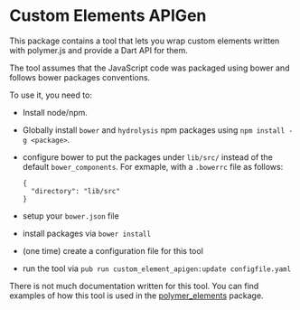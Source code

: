 # Custom Elements APIGen

This package contains a tool that lets you wrap custom elements written with
polymer.js and provide a Dart API for them.

The tool assumes that the JavaScript code was packaged using bower and follows
bower packages conventions.

To use it, you need to:
  * Install node/npm.
  * Globally install `bower` and `hydrolysis` npm packages using
    `npm install -g <package>`.
  * configure bower to put the packages under `lib/src/` instead of the default
    `bower_components`. For exmaple, with a `.bowerrc` file as follows:

        {
          "directory": "lib/src"
        }

  * setup your `bower.json` file
  * install packages via `bower install`
  * (one time) create a configuration file for this tool
  * run the tool via `pub run custom_element_apigen:update configfile.yaml`

There is not much documentation written for this tool. You can find examples of
how this tool is used in the [polymer_elements][1] package.

[1]: https://github.com/dart-lang/polymer_elements/
